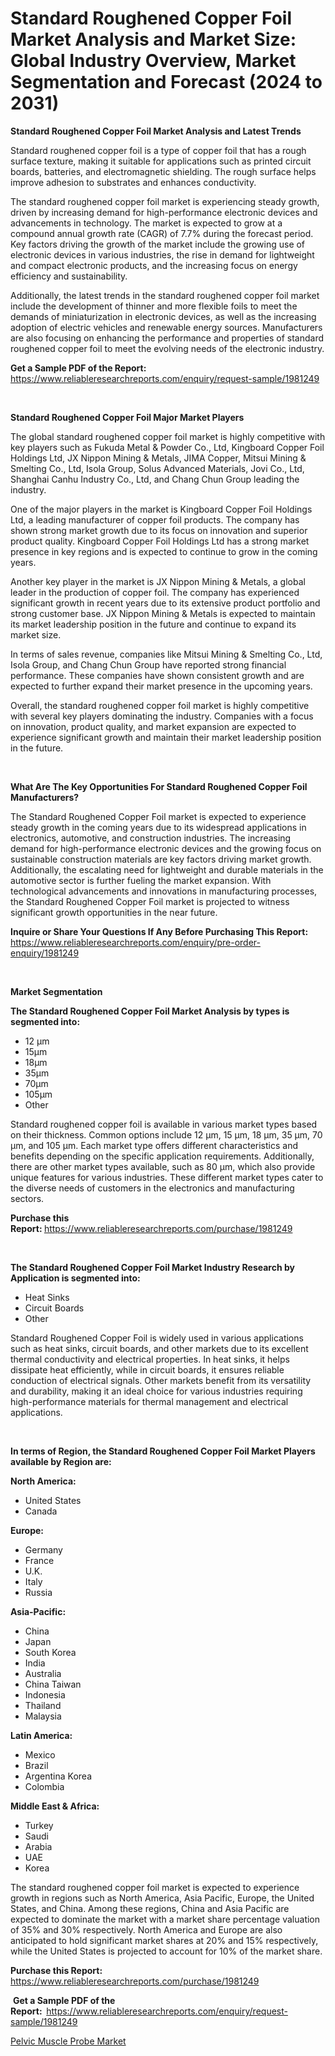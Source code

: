 <p><h1>Standard Roughened Copper Foil Market Analysis and Market Size: Global Industry Overview, Market Segmentation and Forecast (2024 to 2031)</h1></p><p><strong>Standard Roughened Copper Foil Market Analysis and Latest Trends</strong></p>
<p><p>Standard roughened copper foil is a type of copper foil that has a rough surface texture, making it suitable for applications such as printed circuit boards, batteries, and electromagnetic shielding. The rough surface helps improve adhesion to substrates and enhances conductivity.</p><p>The standard roughened copper foil market is experiencing steady growth, driven by increasing demand for high-performance electronic devices and advancements in technology. The market is expected to grow at a compound annual growth rate (CAGR) of 7.7% during the forecast period. Key factors driving the growth of the market include the growing use of electronic devices in various industries, the rise in demand for lightweight and compact electronic products, and the increasing focus on energy efficiency and sustainability.</p><p>Additionally, the latest trends in the standard roughened copper foil market include the development of thinner and more flexible foils to meet the demands of miniaturization in electronic devices, as well as the increasing adoption of electric vehicles and renewable energy sources. Manufacturers are also focusing on enhancing the performance and properties of standard roughened copper foil to meet the evolving needs of the electronic industry.</p></p>
<p><strong>Get a Sample PDF of the Report:&nbsp;</strong> <a href="https://www.reliableresearchreports.com/enquiry/request-sample/1981249">https://www.reliableresearchreports.com/enquiry/request-sample/1981249</a></p>
<p>&nbsp;</p>
<p><strong>Standard Roughened Copper Foil Major Market Players</strong></p>
<p><p>The global standard roughened copper foil market is highly competitive with key players such as Fukuda Metal & Powder Co., Ltd, Kingboard Copper Foil Holdings Ltd, JX Nippon Mining & Metals, JIMA Copper, Mitsui Mining & Smelting Co., Ltd, Isola Group, Solus Advanced Materials, Jovi Co., Ltd, Shanghai Canhu Industry Co., Ltd, and Chang Chun Group leading the industry.</p><p>One of the major players in the market is Kingboard Copper Foil Holdings Ltd, a leading manufacturer of copper foil products. The company has shown strong market growth due to its focus on innovation and superior product quality. Kingboard Copper Foil Holdings Ltd has a strong market presence in key regions and is expected to continue to grow in the coming years.</p><p>Another key player in the market is JX Nippon Mining & Metals, a global leader in the production of copper foil. The company has experienced significant growth in recent years due to its extensive product portfolio and strong customer base. JX Nippon Mining & Metals is expected to maintain its market leadership position in the future and continue to expand its market size.</p><p>In terms of sales revenue, companies like Mitsui Mining & Smelting Co., Ltd, Isola Group, and Chang Chun Group have reported strong financial performance. These companies have shown consistent growth and are expected to further expand their market presence in the upcoming years.</p><p>Overall, the standard roughened copper foil market is highly competitive with several key players dominating the industry. Companies with a focus on innovation, product quality, and market expansion are expected to experience significant growth and maintain their market leadership position in the future.</p></p>
<p>&nbsp;</p>
<p><strong>What Are The Key Opportunities For Standard Roughened Copper Foil Manufacturers?</strong></p>
<p><p>The Standard Roughened Copper Foil market is expected to experience steady growth in the coming years due to its widespread applications in electronics, automotive, and construction industries. The increasing demand for high-performance electronic devices and the growing focus on sustainable construction materials are key factors driving market growth. Additionally, the escalating need for lightweight and durable materials in the automotive sector is further fueling the market expansion. With technological advancements and innovations in manufacturing processes, the Standard Roughened Copper Foil market is projected to witness significant growth opportunities in the near future.</p></p>
<p><strong>Inquire or Share Your Questions If Any Before Purchasing This Report:</strong> <a href="https://www.reliableresearchreports.com/enquiry/pre-order-enquiry/1981249">https://www.reliableresearchreports.com/enquiry/pre-order-enquiry/1981249</a></p>
<p>&nbsp;</p>
<p><strong>Market Segmentation</strong></p>
<p><strong>The Standard Roughened Copper Foil Market Analysis by types is segmented into:</strong></p>
<p><ul><li>12 μm</li><li>15μm</li><li>18μm</li><li>35μm</li><li>70μm</li><li>105μm</li><li>Other</li></ul></p>
<p><p>Standard roughened copper foil is available in various market types based on their thickness. Common options include 12 μm, 15 μm, 18 μm, 35 μm, 70 μm, and 105 μm. Each market type offers different characteristics and benefits depending on the specific application requirements. Additionally, there are other market types available, such as 80 μm, which also provide unique features for various industries. These different market types cater to the diverse needs of customers in the electronics and manufacturing sectors.</p></p>
<p><strong>Purchase this Report:&nbsp;</strong><a href="https://www.reliableresearchreports.com/purchase/1981249">https://www.reliableresearchreports.com/purchase/1981249</a></p>
<p>&nbsp;</p>
<p><strong>The Standard Roughened Copper Foil Market Industry Research by Application is segmented into:</strong></p>
<p><ul><li>Heat Sinks</li><li>Circuit Boards</li><li>Other</li></ul></p>
<p><p>Standard Roughened Copper Foil is widely used in various applications such as heat sinks, circuit boards, and other markets due to its excellent thermal conductivity and electrical properties. In heat sinks, it helps dissipate heat efficiently, while in circuit boards, it ensures reliable conduction of electrical signals. Other markets benefit from its versatility and durability, making it an ideal choice for various industries requiring high-performance materials for thermal management and electrical applications.</p></p>
<p>&nbsp;</p>
<p><strong>In terms of Region, the Standard Roughened Copper Foil Market Players available by Region are:</strong></p>
<p>
    <p> <strong> North America: </strong>
        <ul>
            <li>United States</li>
            <li>Canada</li>
        </ul>
        </p> 
    <p> <strong> Europe: </strong>
        <ul>
            <li>Germany</li>
            <li>France</li>
            <li>U.K.</li>
            <li>Italy</li>
            <li>Russia</li>
        </ul>
        </p> 
    <p> <strong> Asia-Pacific: </strong>
        <ul>
            <li>China</li>
            <li>Japan</li>
            <li>South Korea</li>
            <li>India</li>
            <li>Australia</li>
            <li>China Taiwan</li>
            <li>Indonesia</li>
            <li>Thailand</li>
            <li>Malaysia</li>
        </ul>
        </p> 
    <p> <strong> Latin America: </strong>
        <ul>
            <li>Mexico</li>
            <li>Brazil</li>
            <li>Argentina Korea</li>
            <li>Colombia</li>
        </ul>
        </p> 
    <p> <strong> Middle East & Africa: </strong>
        <ul>
            <li>Turkey</li>
            <li>Saudi</li>
            <li>Arabia</li>
            <li>UAE</li>
            <li>Korea</li>
        </ul>
    </p>
    </p>
<p><p>The standard roughened copper foil market is expected to experience growth in regions such as North America, Asia Pacific, Europe, the United States, and China. Among these regions, China and Asia Pacific are expected to dominate the market with a market share percentage valuation of 35% and 30% respectively. North America and Europe are also anticipated to hold significant market shares at 20% and 15% respectively, while the United States is projected to account for 10% of the market share.</p></p>
<p><strong>Purchase this Report: </strong><a href="https://www.reliableresearchreports.com/purchase/1981249">https://www.reliableresearchreports.com/purchase/1981249</a></p>
<p>&nbsp;<strong>Get a Sample PDF of the Report:&nbsp;&nbsp;</strong><a href="https://www.reliableresearchreports.com/enquiry/request-sample/1981249">https://www.reliableresearchreports.com/enquiry/request-sample/1981249</a></p>
<p><strong></strong></p>
<p><p><a href="https://chivalrous-flock-a86.notion.site/Pelvic-Muscle-Probe-Market-Size-Evaluating-its-Market-Trends-Growth-and-Projections-2024-2031-b11ec5b5191f4294bd53dff406c52efc">Pelvic Muscle Probe Market</a></p></p>